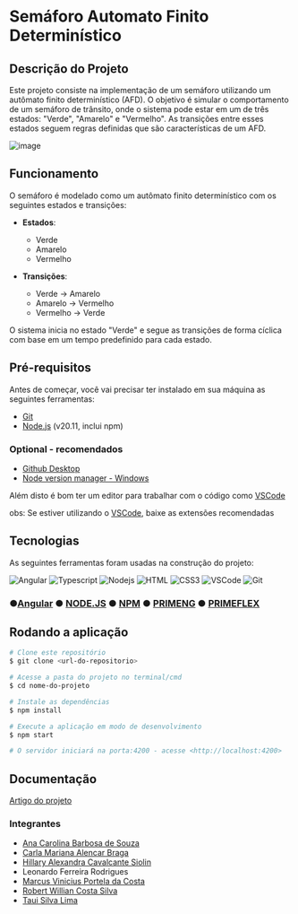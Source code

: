 # Semáforo Automato Finito Determinístico

## Descrição do Projeto

Este projeto consiste na implementação de um semáforo utilizando um autômato finito determinístico (AFD). O objetivo é simular o comportamento de um semáforo de trânsito, onde o sistema pode estar em um de três estados: "Verde", "Amarelo" e "Vermelho". As transições entre esses estados seguem regras definidas que são características de um AFD.

![image](https://github.com/RobertoWillian/projetoAutomatoSemaforo/assets/42608628/b0182d48-bedc-4a96-9a39-78fca0a2ac99)



## Funcionamento

O semáforo é modelado como um autômato finito determinístico com os seguintes estados e transições:

- **Estados**:
  - Verde
  - Amarelo
  - Vermelho

- **Transições**:
  - Verde -> Amarelo
  - Amarelo -> Vermelho
  - Vermelho -> Verde

O sistema inicia no estado "Verde" e segue as transições de forma cíclica com base em um tempo predefinido para cada estado.

## Pré-requisitos

Antes de começar, você vai precisar ter instalado em sua máquina as seguintes ferramentas:
- [Git](https://git-scm.com)
- [Node.js](https://nodejs.org/en/download) (v20.11, inclui npm)

### Optional - recomendados  
- [Github Desktop](https://desktop.github.com/)
- [Node version manager - Windows](https://github.com/coreybutler/nvm-windows)

Além disto é bom ter um editor para trabalhar com o código como [VSCode](https://code.visualstudio.com/)

obs: Se estiver utilizando o [VSCode](https://code.visualstudio.com/), baixe as extensões recomendadas


## Tecnologias

As seguintes ferramentas foram usadas na construção do projeto:

![Angular](https://img.shields.io/badge/Angular-DD0031?style=for-the-badge&logo=angular&logoColor=white)
![Typescript](https://img.shields.io/badge/Typescript-007acc?style=for-the-badge&labelColor=black&logo=typescript&logoColor=007acc)
![Nodejs](https://img.shields.io/badge/Nodejs-3C873A?style=for-the-badge&labelColor=black&logo=node.js&logoColor=3C873A)
![HTML](https://img.shields.io/badge/HTML5-E34F26?style=for-the-badge&logo=html5&logoColor=white)
![CSS3](https://img.shields.io/badge/CSS3-1572B6?style=for-the-badge&logo=css3&logoColor=white)
![VSCode](https://img.shields.io/badge/Visual_Studio-0078d7?style=for-the-badge&logo=visual%20studio&logoColor=white)
![Git](https://img.shields.io/badge/Git-F05032?style=for-the-badge&logo=git&logoColor=white)


### ●[Angular](https://angular.dev) ● [NODE.JS](https://nodejs.org/pt-br) ● [NPM](https://www.npmjs.com/) ●  [PRIMENG](https://primeng.org/) ●  [PRIMEFLEX](https://primeflex.org/)

## Rodando a aplicação

```bash
# Clone este repositório
$ git clone <url-do-repositorio> 

# Acesse a pasta do projeto no terminal/cmd
$ cd nome-do-projeto

# Instale as dependências
$ npm install

# Execute a aplicação em modo de desenvolvimento
$ npm start

# O servidor iniciará na porta:4200 - acesse <http://localhost:4200>
```
## Documentação
[Artigo do projeto](https://docs.google.com/document/d/14QCq4lHucOjA-hUkOBkVntE2LU0-TCoVVx0NzcdO2ww/edit)  

### Integrantes 
- [Ana Carolina Barbosa de Souza](https://github.com/anacarolbs)
- [Carla Mariana Alencar Braga](https://github.com/TekhneDev)
- [Hillary Alexandra Cavalcante Siolin](https://github.com/HSiolin) 
- Leonardo Ferreira Rodrigues
- [Marcus Vinicius Portela da Costa](https://github.com/marcusportela)
- [Robert Willian Costa Silva](https://github.com/RobertoWillian)
- [Taui Silva Lima](https://github.com/tauisilva)
